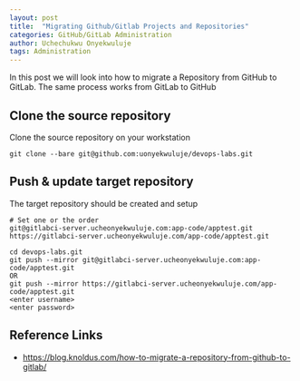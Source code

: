 ```yaml
---
layout: post
title:  "Migrating Github/Gitlab Projects and Repositories"
categories: GitHub/GitLab Administration
author: Uchechukwu Onyekwuluje
tags: Administration
---
```

In this post we will look into how to migrate a Repository from GitHub to GitLab. The same process works from GitLab to GitHub

## Clone the source repository
Clone the source repository on your workstation
```
git clone --bare git@github.com:uonyekwuluje/devops-labs.git
```

## Push & update target repository
The target repository should be created and setup
```
# Set one or the order
git@gitlabci-server.ucheonyekwuluje.com:app-code/apptest.git
https://gitlabci-server.ucheonyekwuluje.com/app-code/apptest.git

cd devops-labs.git
git push --mirror git@gitlabci-server.ucheonyekwuluje.com:app-code/apptest.git
OR
git push --mirror https://gitlabci-server.ucheonyekwuluje.com/app-code/apptest.git
<enter username>
<enter password>
```

## Reference Links
* https://blog.knoldus.com/how-to-migrate-a-repository-from-github-to-gitlab/
